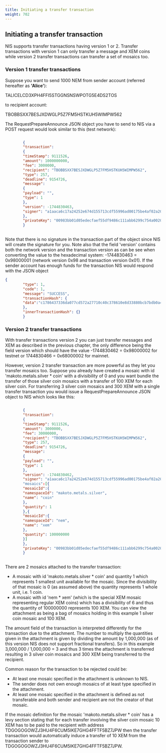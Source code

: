 ```yaml
---
title: Initiating a transfer transaction
weight: 702
---
```


 
## Initiating a transfer transaction 
NIS supports transfer transactions having version 1 or 2. Transfer transactions with version 1 can only transfer a message and XEM coins while version 2 transfer transactions can transfer a set of mosaics too.

 
### Version 1 transfer transactions 
Suppose you want to send 1000 NEM from sender account (referred hereafter as **'Alice'**):

 
TALICELCD3XPH4FFI5STGGNSNSWPOTG5E4DS2TOS

 
to recipient account: 

 
TBOBBSXX7BESJXDWGLP5Z7FM5HSTKUH5WIMPW562

 
The RequestPrepareAnnounce JSON object you have to send to NIS via a POST request would look similar to this (test network):

 
```json

        {
        "transaction":
        {
        "timeStamp": 9111526,
        "amount": 1000000000,
        "fee": 3000000,
        "recipient": "TBOBBSXX7BESJXDWGLP5Z7FM5HSTKUH5WIMPW562",
        "type": 257,
        "deadline": 9154726,
        "message":
        {
        "payload": "",
        "type": 1
        },
        "version": -1744830463,
        "signer": "a1aaca6c17a24252e674d155713cdf55996ad00175be4af02a20c67b59f9fe8a"
        },
        "privateKey": "00983bb01d05edecfaef55df9486c111abb6299c754a002069b1d0ef4537441bda"
        }
    
``` 
Note that there is no signature in the transaction part of the object since NIS will create the signature for you. Note also that the field 'version' contains both the network version and the transaction version as can be see when converting the value to the hexadecimal system: -1744830463 = 0x98000001 (network version 0x98 and transaction version 0x01). If the sender account has enough funds for the transaction NIS would respond with the JSON object

 
```json
{
        "type": 1,
        "code": 1,
        "message": "SUCCESS",
        "transactionHash": {
        "data":"c1786437336da077cd572a27710c40c378610e8d33880bcb7bdb0a42e3d35586"
        },
        "innerTransactionHash": {}
        }
``` 
### Version 2 transfer transactions 
With transfer transactions version 2 you can just transfer messages and XEM as described in the previous chapter, the only difference being the field version which should have the value -1744830462 = 0x98000002 for testnet or 1744830466 = 0x68000002 for mainnet. 

 
However, version 2 transfer transaction are more powerful as they let you transfer mosaics too. Suppose you already have created a mosaic with id 'makoto.metals.silver * coin' with a divisibility of 0 and you want bundle the transfer of those silver coin mosaics with a transfer of 100 XEM for each silver coin. For transferring 3 silver coin mosaics and 300 XEM with a single transfer transaction you would issue a RequestPrepareAnnounce JSON object to NIS which looks like this:

 
```json

        {
        "transaction":
        {
        "timeStamp": 9111526,
        "amount": 3000000,
        "fee": 30000000,
        "recipient": "TBOBBSXX7BESJXDWGLP5Z7FM5HSTKUH5WIMPW562",
        "type": 257,
        "deadline": 9154726,
        "message":
        {
        "payload": "",
        "type": 1
        },
        "version": -1744830462,
        "signer": "a1aaca6c17a24252e674d155713cdf55996ad00175be4af02a20c67b59f9fe8a"
        "mosaics":[{
        "mosaicId":{
        "namespaceId": "makoto.metals.silver",
        "name": "coin"
        },
        "quantity": 1
        },{
        "mosaicId":{
        "namespaceId": "nem",
        "name": "xem"
        },
        "quantity": 100000000
        }]
        },
        "privateKey": "00983bb01d05edecfaef55df9486c111abb6299c754a002069b1d0ef4537441bda"
        }
    
``` 
There are 2 mosaics attached to the transfer transaction:
* A mosaic with id 'makoto.metals.silver * coin' and quantity 1 which represents 1 smallest unit available for the mosaic. Since the divisibility of that mosaic is 0 (as assumed above) the quantity represents 1 whole unit, i.e. 1 coin.
* A mosaic with id 'nem * xem' (which is the special XEM mosaic representing regular XEM coins) which has a divisibility of 6 and thus the quantity of 100000000 represents 100 XEM. You can view the attachment as being a bag of mosaics holding in this example 1 silver coin mosaic and 100 XEM. 

 
The amount field of the transaction is interpreted differently for the transaction due to the attachment. The number to multiply the quantities given in the attachment is given by dividing the amount by 1,000,000 (as of this version NIS does not support fractional transfers). So in this example 3,000,000 / 1,000,000 = 3 and thus 3 times the attachment is transferred resulting in 3 silver coin mosaics and 300 XEM being transferred to the recipient.

 
Common reason for the transaction to be rejected could be:
* At least one mosaic specified in the attachment is unknown to NIS.
* The sender does not own enough mosaics of at least type specified in the attachment.
* At least one mosaic specified in the attachment is defined as not transferable and both sender and recipient are not the creator of that mosaic. 

 
If the mosaic definition for the mosaic 'makoto.metals.silver * coin' has a levy section stating that for each transfer involving the silver coin mosaic 10 XEM has to be paid to the recipient with address TDGOGOGOWZJ3HU4F6CUM5IKE7GHG4FFTF5BZ7JPW then the transfer transaction would automatically induce a transfer of 10 XEM from the transaction sender to TDGOGOGOWZJ3HU4F6CUM5IKE7GHG4FFTF5BZ7JPW.

 
